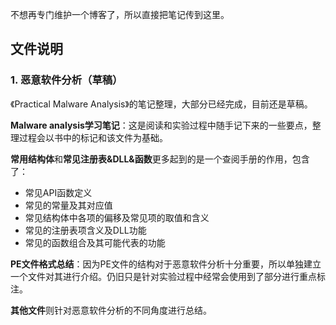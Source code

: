 不想再专门维护一个博客了，所以直接把笔记传到这里。

## 文件说明

### 1. 恶意软件分析（草稿）

《Practical Malware Analysis》的笔记整理，大部分已经完成，目前还是草稿。

**Malware analysis学习笔记**：这是阅读和实验过程中随手记下来的一些要点，整理过程会以书中的标记和该文件为基础。

**常用结构体**和**常见注册表&DLL&函数**更多起到的是一个查阅手册的作用，包含了：

- 常见API函数定义
- 常见的常量及其对应值
- 常见结构体中各项的偏移及常见项的取值和含义
- 常见的注册表项含义及DLL功能
- 常见的函数组合及其可能代表的功能

**PE文件格式总结**：因为PE文件的结构对于恶意软件分析十分重要，所以单独建立一个文件对其进行介绍。仍旧只是针对实验过程中经常会使用到了部分进行重点标注。

**其他文件**则针对恶意软件分析的不同角度进行总结。